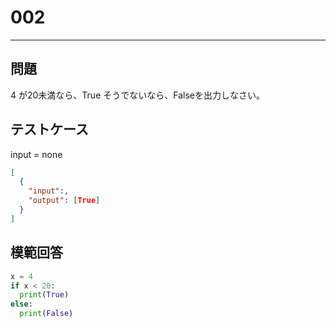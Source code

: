 
# 002

---

## 問題

4
が20未満なら、True
そうでないなら、Falseを出力しなさい。

## テストケース

input = none

```json
[
  {
    "input":,
    "output": [True]
  }
]
```

## 模範回答

```python
x = 4
if x < 20:
  print(True)
else:
  print(False)
```

